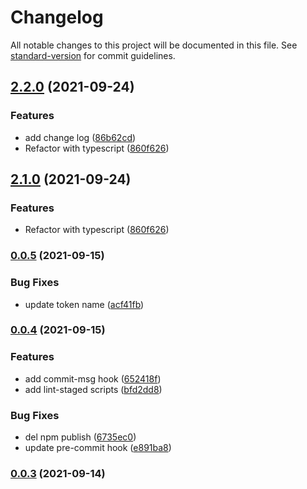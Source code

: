 # Changelog

All notable changes to this project will be documented in this file. See [standard-version](https://github.com/conventional-changelog/standard-version) for commit guidelines.

## [2.2.0](https://github.com/ckpack/parameter/compare/v2.0.1...v2.2.0) (2021-09-24)


### Features

* add change log ([86b62cd](https://github.com/ckpack/parameter/commit/86b62cd06f86e0ec3772a748ea1260bfd4d8ef92))
* Refactor with typescript ([860f626](https://github.com/ckpack/parameter/commit/860f6269dacfb935c3c3f285b6400600f8b3dbb3))

## [2.1.0](https://github.com/ckpack/parameter/compare/v2.0.1...v2.1.0) (2021-09-24)


### Features

* Refactor with typescript ([860f626](https://github.com/ckpack/parameter/commit/860f6269dacfb935c3c3f285b6400600f8b3dbb3))

### [0.0.5](https://github.com/chenkai0520/js-utils/compare/v0.0.4...v0.0.5) (2021-09-15)


### Bug Fixes

* update token name ([acf41fb](https://github.com/chenkai0520/js-utils/commit/acf41fb1d931e9ccabb5b03436f511a9ab2e6ed7))

### [0.0.4](https://github.com/chenkai0520/js-utils/compare/v0.0.3...v0.0.4) (2021-09-15)


### Features

* add commit-msg hook ([652418f](https://github.com/chenkai0520/js-utils/commit/652418fed422c4443a826127daf799bff9301239))
* add lint-staged scripts ([bfd2dd8](https://github.com/chenkai0520/js-utils/commit/bfd2dd8933f4cca751a14243e847bd28a9a4f5d9))


### Bug Fixes

* del npm publish ([6735ec0](https://github.com/chenkai0520/js-utils/commit/6735ec00f30c710b5136dc285ad543f8f14fb249))
* update pre-commit hook ([e891ba8](https://github.com/chenkai0520/js-utils/commit/e891ba83dcf05e5160eceda1f434c94051432f0d))

### [0.0.3](https://github.com/chenkai0520/js-utils/compare/v0.0.2...v0.0.3) (2021-09-14)
